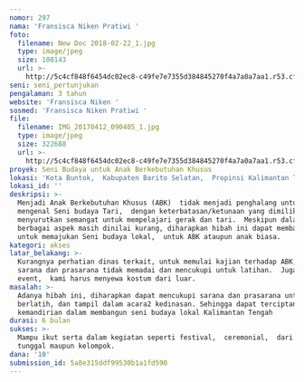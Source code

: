 ```yaml
---
nomor: 297
nama: 'Fransisca Niken Pratiwi '
foto:
  filename: New Doc 2018-02-22_1.jpg
  type: image/jpeg
  size: 108143
  url: >-
    http://5c4cf848f6454dc02ec8-c49fe7e7355d384845270f4a7a0a7aa1.r53.cf2.rackcdn.com/c483b84d-a698-4b9c-9dbe-87faef929da4/New%20Doc%202018-02-22_1.jpg
seni: seni_pertunjukan
pengalaman: 3 tahun
website: 'Fransisca Niken '
sosmed: 'Fransisca Niken Pratiwi '
file:
  filename: IMG_20170412_090405_1.jpg
  type: image/jpeg
  size: 322688
  url: >-
    http://5c4cf848f6454dc02ec8-c49fe7e7355d384845270f4a7a0a7aa1.r53.cf2.rackcdn.com/74c59fa5-98a9-4982-8091-81c6c7a98672/IMG_20170412_090405_1.jpg
proyek: Seni Budaya untuk Anak Berkebutuhan Khusus
lokasi: 'Kota Buntok,  Kabupaten Barito Selatan,  Propinsi Kalimantan Tengah '
lokasi_id: ''
deskripsi: >-
  Menjadi Anak Berkebutuhan Khusus (ABK)  tidak menjadi penghalang untuk
  mengenal Seni budaya Tari,  dengan keterbatasan/ketunaan yang dimiliki tidak
  menyurutkan semangat untuk mempelajari gerak dan tari.  Meskipun dalam
  berbagai aspek masih dinilai kurang, diharapkan hibah ini dapat membantu saya
  untuk memajukan Seni budaya lokal,  untuk ABK ataupun anak biasa. 
kategori: akses
latar_belakang: >-
  Kurangnya perhatian dinas terkait, untuk memulai kajian terhadap ABK, sehingga
  sarana dan prasarana tidak memadai dan mencukupi untuk latihan.  Juga setiap
  event,  kami harus menyewa kostum dari luar. 
masalah: >-
  Adanya hibah ini, diharapkan dapat mencukupi sarana dan prasarana untuk
  berlatih, dan tampil dalam acara2 kedinasan. Sehingga dapat terciptanya
  kemandirian dalam membangun seni budaya lokal Kalimantan Tengah 
durasi: 6 bulan
sukses: >-
  Mampu ikut serta dalam kegiatan seperti festival,  ceremonial,  dari tari
  tunggal maupun kelompok. 
dana: '10'
submission_id: 5a8e315ddf99530b1a1fd590
---
```

